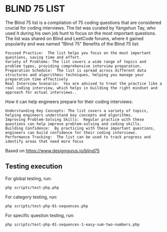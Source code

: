 # BLIND 75 LIST

The Blind 75 list is a compilation of 75 coding questions that are considered crucial for coding interviews. The list was curated by Yangshun Tay, who used it during his own job hunt to focus on the most important questions. The list was shared on Blind and LeetCode forums, where it gained popularity and was named "Blind 75"
Benefits of the Blind 75 list:

    Focused Practice:  The list helps you focus on the most important questions, saving time and effort.
    Variety of Problems: The list covers a wide range of topics and problem types, providing comprehensive interview preparation.
    Preparation Schedule:  The list is spread across different data structures and algorithmic techniques, helping you manage your preparation time effectively
    Real Interview Scenario:  You are advised to treat the practice like a real coding interview, which helps in building the right mindset and approach for actual interviews..

How it can help engineers prepare for their coding interviews:

    Understanding Key Concepts: The list covers a variety of topics, helping engineers understand key concepts and algorithms.
    Improving Problem-Solving Skills:  Regular practice with these questions can help improve problem-solving and coding skills.
    Building Confidence:  By practicing with these important questions, engineers can build confidence for their coding interviews.
    Performance Tracking:  The list can be used to track progress and identify areas that need more focus

Based on https://www.designgurus.io/blind75

## Testing execution

For global testing, run:

    php scripts/test-php.php

For category testing, run:

    php scripts/test-php-01-sequences.php

For specific question testing, run:

    php scripts/test-php-01-sequences-1-easy-sum-two-numbers.php
